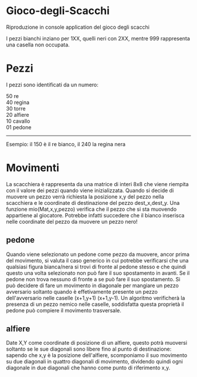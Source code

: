 # Gioco-degli-Scacchi
Riproduzione in console application del gioco degli scacchi<br/>

I pezzi bianchi inziano per 1XX, quelli neri con 2XX, mentre 999 rappresenta una casella non occupata.<br/>
# Pezzi
I pezzi sono identificati da un numero:<br/>

50 re<br/>
40 regina<br/>
30 torre<br/>
20 alfiere<br/>
10 cavallo<br/>
01 pedone<br/> 

--------------------
Esempio: il 150 è il re bianco, il 240 la regina nera
# Movimenti
La scacchiera è rappresenta da una matrice di interi 8x8 che viene riempita con il valore dei pezzi quando viene inizializzata. Quando si decide di muovere un pezzo verrà richiesta la posizione x,y del pezzo nella scacchiera e le coordinate di destinazione del pezzo dest_x,dest_y. Una funzione mio(Mat,x,y,pezzo) verifica che il pezzo che si sta muovendo appartiene al giocatore. Potrebbe infatti succedere che il bianco inserisca nelle coordinate del pezzo da muovere un pezzo nero!
## pedone
Quando viene selezionato un pedone come pezzo da muovere, ancor prima del movimento, si valuta il caso generico in cui potrebbe verificarsi che una qualsiasi figura bianca/nera si trovi di fronte al pedone stesso e che quindi questo una volta selezionato non può fare il suo spostamento in avanti. Se il pedone non trova nessuno di fronte a se può fare il suo spostamento. Si può decidere di fare un movimento in diagonale per mangiare un pezzo avversario soltanto quando è effetivamente presente un pezzo dell'avversario nelle caselle (x+1,y+1) (x+1,y-1). Un algoritmo verificherà la presenza di un pezzo nemico nelle caselle, soddisfatta questa proprietà il pedone può compiere il movimento trasversale.
## alfiere
Date X,Y come coordinate di posizione di un alfiere, questo potrà muoversi soltanto se le sue diagonali sono libere fino al punto di destinazione:<br/>
sapendo che x,y è la posizione dell'alfiere, scomponiamo il suo movimento su due diagonali in quattro diagonali di movimento, dividendo quindi ogni diagonale in due diagonali che hanno come punto di riferimento x,y. 
